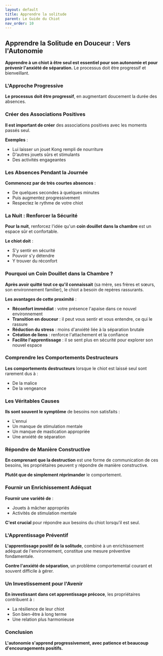 ```yaml
---
layout: default
title: Apprendre la solitude
parent: Le Guide du Chiot
nav_order: 10
---
```


## **Apprendre la Solitude en Douceur : Vers l'Autonomie**

**Apprendre à un chiot à être seul est essentiel pour son autonomie et pour prévenir l'anxiété de séparation.** Le processus doit être progressif et bienveillant.

### **L'Approche Progressive**

**Le processus doit être progressif**, en augmentant doucement la durée des absences.

### **Créer des Associations Positives**

**Il est important de créer** des associations positives avec les moments passés seul.

**Exemples** :
- Lui laisser un jouet Kong rempli de nourriture
- D'autres jouets sûrs et stimulants
- Des activités engageantes

### **Les Absences Pendant la Journée**

**Commencez par de très courtes absences** :
- De quelques secondes à quelques minutes
- Puis augmentez progressivement
- Respectez le rythme de votre chiot

### **La Nuit : Renforcer la Sécurité**

**Pour la nuit**, renforcez l'idée qu'un **coin douillet dans la chambre** est un espace sûr et confortable.

**Le chiot doit** :
- S'y sentir en sécurité
- Pouvoir s'y détendre
- Y trouver du réconfort

### **Pourquoi un Coin Douillet dans la Chambre ?**

**Après avoir quitté tout ce qu'il connaissait** (sa mère, ses frères et sœurs, son environnement familier), le chiot a besoin de repères rassurants.

**Les avantages de cette proximité** :
- **Réconfort immédiat** : votre présence l'apaise dans ce nouvel environnement
- **Transition en douceur** : il peut vous sentir et vous entendre, ce qui le rassure
- **Réduction du stress** : moins d'anxiété liée à la séparation brutale
- **Création de liens** : renforce l'attachement et la confiance
- **Facilite l'apprentissage** : il se sent plus en sécurité pour explorer son nouvel espace

### **Comprendre les Comportements Destructeurs**

**Les comportements destructeurs** lorsque le chiot est laissé seul sont rarement dus à :
- De la malice
- De la vengeance

### **Les Véritables Causes**

**Ils sont souvent le symptôme** de besoins non satisfaits :
- L'ennui
- Un manque de stimulation mentale
- Un manque de mastication appropriée
- Une anxiété de séparation

### **Répondre de Manière Constructive**

**En comprenant que la destruction** est une forme de communication de ces besoins, les propriétaires peuvent y répondre de manière constructive.

**Plutôt que de simplement réprimander** le comportement.

### **Fournir un Enrichissement Adéquat**

**Fournir une variété de** :
- Jouets à mâcher appropriés
- Activités de stimulation mentale

**C'est crucial** pour répondre aux besoins du chiot lorsqu'il est seul.

### **L'Apprentissage Préventif**

**L'apprentissage positif de la solitude**, combiné à un enrichissement adéquat de l'environnement, constitue une mesure préventive fondamentale.

**Contre l'anxiété de séparation**, un problème comportemental courant et souvent difficile à gérer.

### **Un Investissement pour l'Avenir**

**En investissant dans cet apprentissage précoce**, les propriétaires contribuent à :
- La résilience de leur chiot
- Son bien-être à long terme
- Une relation plus harmonieuse

### **Conclusion**

**L'autonomie s'apprend progressivement, avec patience et beaucoup d'encouragements positifs.** 